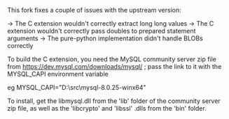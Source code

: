 This fork fixes a couple of issues with the upstream version:

-> The C extension wouldn't correctly extract long long values
-> The C extension wouldn't correctly pass doubles to prepared statement arguments
-> The pure-python implementation didn't handle BLOBs correctly

To build the C extension, you need the MySQL community server zip file from 
https://dev.mysql.com/downloads/mysql/ ; pass the link to it with the MYSQL_CAPI environment variable

eg MYSQL_CAPI="D:\src\mysql-8.0.25-winx64"

To install, get the libmysql.dll from the 'lib' folder of the community server zip file, as well
as the 'libcrypto' and 'libssl' .dlls from the 'bin' folder.

